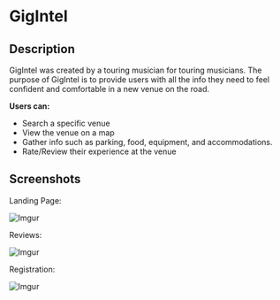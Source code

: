 # GigIntel

## Description

GigIntel was created by a touring musician for touring musicians.
The purpose of GigIntel is to provide users with all the info 
they need to feel confident and comfortable in a new venue on the road.

**Users can:**

- Search a specific venue
- View the venue on a map
- Gather info such as parking, food, equipment, and accommodations.
- Rate/Review their experience at the venue



## Screenshots

Landing Page:

![Imgur](https://i.imgur.com/FG0ct7D.png)

Reviews:

![Imgur](https://i.imgur.com/YsDdXWG.png)

Registration:

![Imgur](https://i.imgur.com/T9odAhZ.png)
